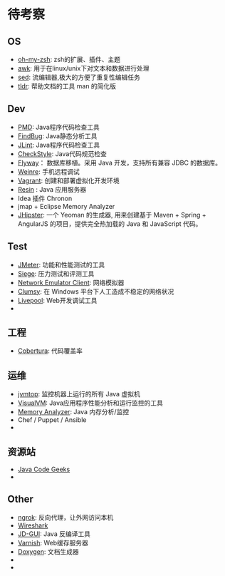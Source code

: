 # 待考察

## OS

* [oh-my-zsh](https://github.com/robbyrussell/oh-my-zsh): zsh的扩展、插件、主题
* [awk](http://www.oschina.net/p/awk): 用于在linux/unix下对文本和数据进行处理
* [sed](http://www.oschina.net/p/gnu-sed): 流编辑器,极大的方便了重复性编辑任务
* [tldr](https://github.com/tldr-pages/tldr): 帮助文档的工具 man 的简化版

## Dev

* [PMD](http://www.oschina.net/p/pmd): Java程序代码检查工具
* [FindBug](http://www.oschina.net/p/findbugs): Java静态分析工具
* [JLint](http://www.oschina.net/p/jlint): Java程序代码检查工具
* [CheckStyle](http://www.oschina.net/p/checkstyle): Java代码规范检查
* [Flyway](http://www.oschina.net/p/flyway)： 数据库移植。采用 Java 开发，支持所有兼容 JDBC 的数据库。
* [Weinre](http://www.oschina.net/p/weinre): 手机远程调试
* [Vagrant](http://www.oschina.net/p/vagrant): 创建和部署虚拟化开发环境
* [Resin](http://www.oschina.net/p/resin) : Java 应用服务器
* Idea 插件 Chronon
* jmap + Eclipse Memory Analyzer
* [JHipster](http://www.oschina.net/p/jhipster): 一个 Yeoman 的生成器, 用来创建基于 Maven + Spring + AngularJS 的项目，提供完全热加载的 Java 和 JavaScript 代码。

## Test

* [JMeter](http://www.oschina.net/p/jmeter): 功能和性能测试的工具
* [Siege](http://www.oschina.net/p/siege): 压力测试和评测工具
* [Network Emulator Client](): 网络模拟器
* [Clumsy](http://www.oschina.net/p/clumsy): 在 Windows 平台下人工造成不稳定的网络状况
* [Livepool](http://www.oschina.net/p/livepool): Web开发调试工具
* []()


## 工程

* [Cobertura](http://www.oschina.net/p/cobertura): 代码覆盖率


## 运维

* [jvmtop](http://www.oschina.net/p/jvmtop): 监控机器上运行的所有 Java 虚拟机
* [VisualVM](http://www.oschina.net/p/visualvm): Java应用程序性能分析和运行监控的工具
* [Memory Analyzer](http://www.oschina.net/p/memory-analyzer):  Java 内存分析/监控
* Chef / Puppet / Ansible
* []()


## 资源站

* [Java Code Geeks](https://www.javacodegeeks.com/)
* []()


## Other

* [ngrok](http://www.oschina.net/p/ngrok): 反向代理，让外网访问本机
* [Wireshark](http://www.oschina.net/p/wireshark)
* [JD-GUI](http://www.oschina.net/p/jd-gui): Java 反编译工具
* [Varnish](http://www.oschina.net/p/varnish): Web缓存服务器
* [Doxygen](http://www.oschina.net/p/doxygen): 文档生成器
* []()
* []()

